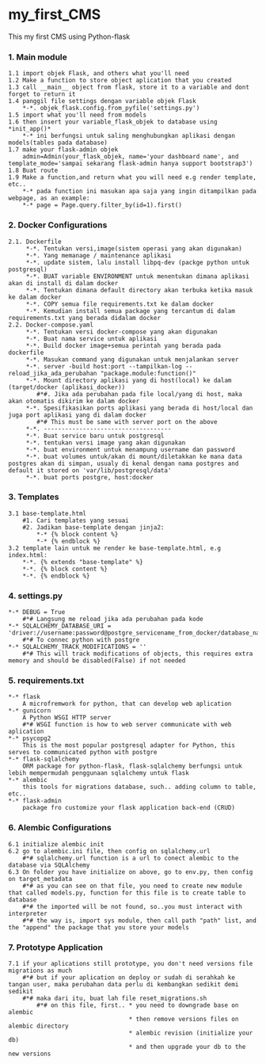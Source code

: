 # my_first_CMS
This my first CMS using Python-flask

### 1. Main module
    1.1 import objek Flask, and others what you'll need
    1.2 Make a function to store object aplication that you created 
    1.3 call __main__ object from flask, store it to a variable and dont forget to return it
    1.4 panggil file settings dengan variable objek Flask
        *-*. objek_flask.config.from_pyfile('settings.py')
    1.5 import what you'll need from models
    1.6 then insert your variable_flask_objek to database using *init_app()*
        *-* ini berfungsi untuk saling menghubungkan aplikasi dengan models(tables pada database)
    1.7 make your flask-admin objek
        admin=Admin(your_flask_objek, name='your dashboard name', and template_mode='sampai sekarang flask-admin hanya support bootstrap3')
    1.8 Buat route
    1.9 Make a function,and return what you will need e.g render template, etc..
        *-* pada function ini masukan apa saja yang ingin ditampilkan pada webpage, as an example:
        *-* page = Page.query.filter_by(id=1).first()
    
### 2. Docker Configurations
    2.1. Dockerfile
         *-*. Tentukan versi,image(sistem operasi yang akan digunakan)
         *-*. Yang memanage / maintenance aplikasi
         *-*. update sistem, lalu install libpq-dev (packge python untuk postgresql)
         *-*. BUAT variable ENVIRONMENT untuk menentukan dimana aplikasi akan di install di dalam docker
         *-*. Tentukan dimana default directory akan terbuka ketika masuk ke dalam docker
         *-*. COPY semua file requirements.txt ke dalam docker
         *-*. Kemudian install semua package yang tercantum di dalam requirements.txt yang berada didalam docker
    2.2. Docker-compose.yaml
         *-*. Tentukan versi docker-compose yang akan digunakan
         *-*. Buat nama service untuk aplikasi
         *-*. Build docker image+semua perintah yang berada pada dockerfile
         *-*. Masukan command yang digunakan untuk menjalankan server
         *-*. server -build host:port --tampilkan-log --reload_jika_ada_perubahan "package.module:function()"
         *-*. Mount directory aplikasi yang di host(local) ke dalam (target/docker (aplikasi_docker)) 
            #*#. Jika ada perubahan pada file local/yang di host, maka akan otomatis dikirim ke dalam docker
         *-*. Spesifikasikan ports aplikasi yang berada di host/local dan juga port aplikasi yang di dalam docker
            #*# This must be same with server port on the above
         *-*. ------------------------------------
         *-*. Buat service baru untuk postgresql
         *-*. tentukan versi image yang akan digunakan
         *-*. buat environment untuk menampung username dan password
         *-*. buat volumes untuk/akan di mount/diletakkan ke mana data postgres akan di simpan, usualy di kenal dengan nama postgres and default it stored on 'var/lib/postgresql/data'
         *-*. buat ports postgre, host:docker
### 3. Templates
    3.1 base-template.html
        #1. Cari templates yang sesuai
        #2. Jadikan base-template dengan jinja2:
            *-* {% block content %}
            *-* {% endblock %}
    3.2 template lain untuk me render ke base-template.html, e.g index.html:
        *-*. {% extends "base-template" %}
        *-*. {% block content %}
        *-*. {% endblock %}
        
    
### 4. settings.py
    *-* DEBUG = True
        #*# Langsung me reload jika ada perubahan pada kode
    *-* SQLALCHEMY_DATABASE_URI = 'driver://username:password@postgre_servicename_from_docker/database_name' 
        #*# To connec python with postgre
    *-* SQLALCHEMY_TRACK_MODIFICATIONS = ''
        #*# This will track modifications of objects, this requires extra memory and should be disabled(False) if not needed
        
### 5. requirements.txt
    *-* flask
        A microfremwork for python, that can develop web aplication
    *-* gunicorn
        A Python WSGI HTTP server 
        #*# WSGI function is how to web server communicate with web aplication
    *-* psycopg2
        This is the most popular postgresql adapter for Python, this serves to communicated python with postgre
    *-* flask-sqlalchemy
        ORM package for python-flask, flask-sqlalchemy berfungsi untuk lebih mempermudah penggunaan sqlalchemy untuk flask
    *-* alembic
        this tools for migrations database, such.. adding column to table, etc..
    *-* flask-admin
        package fro customize your flask application back-end (CRUD)
    
### 6. Alembic Configurations
    6.1 initialize alembic init
    6.2 go to alembic.ini file, then config on sqlalchemy.url
        #*# sqlalchemy.url function is a url to conect alembic to the database via SQLAlchemy
    6.3 On folder you have initialize on above, go to env.py, then config on target_metadata
        #*# as you can see on that file, you need to create new module that called models.py, function for this file is to create table to database
        #*# the imported will be not found, so..you must interact with interpreter
        #*# the way is, import sys module, then call path "path" list, and the "append" the package that you store your models
        
### 7. Prototype Application
    7.1 if your aplications still prototype, you don't need versions file migrations as much
        #*# but if your aplication on deploy or sudah di serahkah ke tangan user, maka perubahan data perlu di kembangkan sedikit demi sedikit
        #*# maka dari itu, buat lah file reset_migrations.sh
            #*# on this file, first.. * you need to downgrade base on alembic
                                      * then remove versions files on alembic directory
                                      * alembic revision (initialize your db)
                                      * and then upgrade your db to the new versions